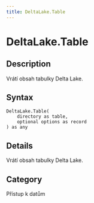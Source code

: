 ```yaml
---
title: DeltaLake.Table
---
```


# DeltaLake.Table


## Description

Vrátí obsah tabulky Delta Lake.


## Syntax

```powerquery
DeltaLake.Table(
    directory as table,
    optional options as record
) as any
```


## Details

Vrátí obsah tabulky Delta Lake.



## Category
Přístup k datům
